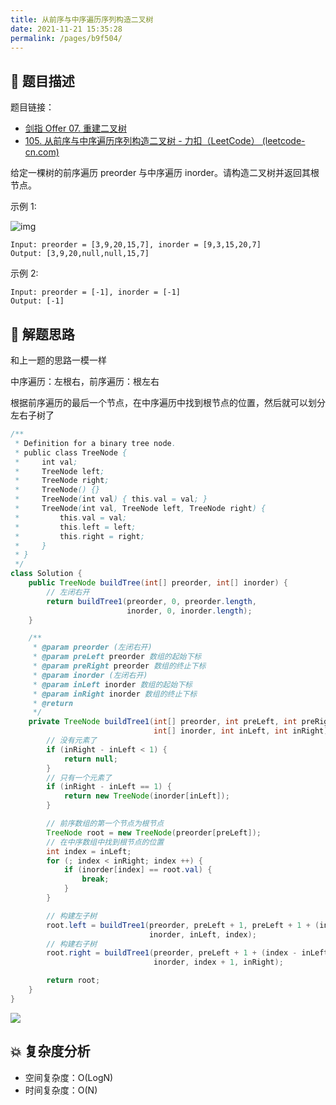 ```yaml
---
title: 从前序与中序遍历序列构造二叉树
date: 2021-11-21 15:35:28
permalink: /pages/b9f504/
---
```


## 📃 题目描述

题目链接：

- [剑指 Offer 07. 重建二叉树](https://leetcode.cn/problems/zhong-jian-er-cha-shu-lcof/)
- [105. 从前序与中序遍历序列构造二叉树 - 力扣（LeetCode） (leetcode-cn.com)](https://leetcode-cn.com/problems/construct-binary-tree-from-preorder-and-inorder-traversal/)

给定一棵树的前序遍历 preorder 与中序遍历  inorder。请构造二叉树并返回其根节点。

示例 1:

![img](https://assets.leetcode.com/uploads/2021/02/19/tree.jpg)

```
Input: preorder = [3,9,20,15,7], inorder = [9,3,15,20,7]
Output: [3,9,20,null,null,15,7]
```


示例 2:

```
Input: preorder = [-1], inorder = [-1]
Output: [-1]
```

## 🔔 解题思路

和上一题的思路一模一样

中序遍历：左根右，前序遍历：根左右

根据前序遍历的最后一个节点，在中序遍历中找到根节点的位置，然后就可以划分左右子树了


```java
/**
 * Definition for a binary tree node.
 * public class TreeNode {
 *     int val;
 *     TreeNode left;
 *     TreeNode right;
 *     TreeNode() {}
 *     TreeNode(int val) { this.val = val; }
 *     TreeNode(int val, TreeNode left, TreeNode right) {
 *         this.val = val;
 *         this.left = left;
 *         this.right = right;
 *     }
 * }
 */
class Solution {
    public TreeNode buildTree(int[] preorder, int[] inorder) {
        // 左闭右开
        return buildTree1(preorder, 0, preorder.length,
                          inorder, 0, inorder.length);
    }

    /**
     * @param preorder (左闭右开)
     * @param preLeft preorder 数组的起始下标
     * @param preRight preorder 数组的终止下标
     * @param inorder (左闭右开)
     * @param inLeft inorder 数组的起始下标
     * @param inRight inorder 数组的终止下标
     * @return
     */
    private TreeNode buildTree1(int[] preorder, int preLeft, int preRight,
                                int[] inorder, int inLeft, int inRight) {
        // 没有元素了
        if (inRight - inLeft < 1) {
            return null;
        }
        // 只有一个元素了
        if (inRight - inLeft == 1) {
            return new TreeNode(inorder[inLeft]);
        }

        // 前序数组的第一个节点为根节点
        TreeNode root = new TreeNode(preorder[preLeft]);
        // 在中序数组中找到根节点的位置
        int index = inLeft;
        for (; index < inRight; index ++) {
            if (inorder[index] == root.val) {
                break;
            }
        }

        // 构建左子树
        root.left = buildTree1(preorder, preLeft + 1, preLeft + 1 + (index - inLeft),
                               inorder, inLeft, index);
        // 构建右子树
        root.right = buildTree1(preorder, preLeft + 1 + (index - inLeft) , preRight,
                                inorder, index + 1, inRight);

        return root;
    }
}
```

![](https://cs-wiki.oss-cn-shanghai.aliyuncs.com/img/20211121154757.png)

## 💥 复杂度分析

- 空间复杂度：O(LogN)
- 时间复杂度：O(N)

